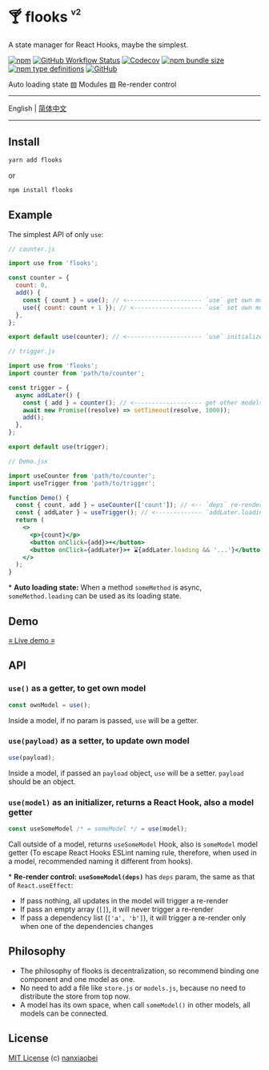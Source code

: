 # 🍸 flooks <sup><sup><sub>v2</sub></sup></sup>

A state manager for React Hooks, maybe the simplest.

[![npm](https://img.shields.io/npm/v/flooks?style=flat-square)](https://www.npmjs.com/package/flooks)
[![GitHub Workflow Status](https://img.shields.io/github/workflow/status/nanxiaobei/flooks/Test?style=flat-square)](https://github.com/nanxiaobei/flooks/actions?query=workflow%3ATest)
[![Codecov](https://img.shields.io/codecov/c/github/nanxiaobei/flooks?style=flat-square)](https://codecov.io/gh/nanxiaobei/flooks)
[![npm bundle size](https://img.shields.io/bundlephobia/minzip/flooks?style=flat-square)](https://bundlephobia.com/result?p=flooks)
[![npm type definitions](https://img.shields.io/npm/types/typescript?style=flat-square)](https://github.com/nanxiaobei/flooks/blob/master/src/index.ts)
[![GitHub](https://img.shields.io/github/license/nanxiaobei/flooks?style=flat-square)](https://github.com/nanxiaobei/flooks/blob/master/LICENSE)

Auto loading state ▧ Modules ▧ Re-render control

---

English | [简体中文](./README.zh-CN.md)

---

## Install

```sh
yarn add flooks
```

or

```sh
npm install flooks
```

## Example

The simplest API of only `use`:

```js
// counter.js

import use from 'flooks';

const counter = {
  count: 0,
  add() {
    const { count } = use(); // <--------------------- `use` get own model
    use({ count: count + 1 }); // <------------------- `use` set own model
  },
};

export default use(counter); // <--------------------- `use` initialize a model
```

```js
// trigger.js

import use from 'flooks';
import counter from 'path/to/counter';

const trigger = {
  async addLater() {
    const { add } = counter(); // <------------------- get other models
    await new Promise((resolve) => setTimeout(resolve, 1000));
    add();
  },
};

export default use(trigger);
```

```jsx
// Demo.jsx

import useCounter from 'path/to/counter';
import useTrigger from 'path/to/trigger';

function Demo() {
  const { count, add } = useCounter(['count']); // <-- `deps` re-render control
  const { addLater } = useTrigger(); // <------------- `addLater.loading` auto loading state
  return (
    <>
      <p>{count}</p>
      <button onClick={add}>+</button>
      <button onClick={addLater}>+ ⌛{addLater.loading && '...'}</button>
    </>
  );
}
```

\* **Auto loading state:** When a method `someMethod` is async, `someMethod.loading` can be used as its loading state.

## Demo

[≡ Live demo ≡](https://codesandbox.io/s/flooks-gqye5)

## API

### `use()` as a getter, to get own model

```js
const ownModel = use();
```

Inside a model, if no param is passed, `use` will be a getter.

### `use(payload)` as a setter, to update own model

```js
use(payload);
```

Inside a model, if passed an `payload` object, `use` will be a setter. `payload` should be an object.

### `use(model)` as an initializer, returns a React Hook, also a model getter

```js
const useSomeModel /* = someModel */ = use(model);
```

Call outside of a model, returns `useSomeModel` Hook, also is `someModel` model getter (To escape React Hooks ESLint naming rule, therefore, when used in a model, recommended naming it different from hooks).

\* **Re-render control:** **`useSomeModel(deps)`** has `deps` param, the same as that of `React.useEffect`:

- If pass nothing, all updates in the model will trigger a re-render
- If pass an empty array (`[]`), it will never trigger a re-render
- If pass a dependency list (`['a', 'b']`), it will trigger a re-render only when one of the dependencies changes

## Philosophy

- The philosophy of flooks is decentralization, so recommend binding one component and one model as one.
- No need to add a file like `store.js` or `models.js`, because no need to distribute the store from top now.
- A model has its own space, when call `someModel()` in other models, all models can be connected.

## License

[MIT License](https://github.com/nanxiaobei/flooks/blob/master/LICENSE) (c) [nanxiaobei](https://mrlee.me/)
